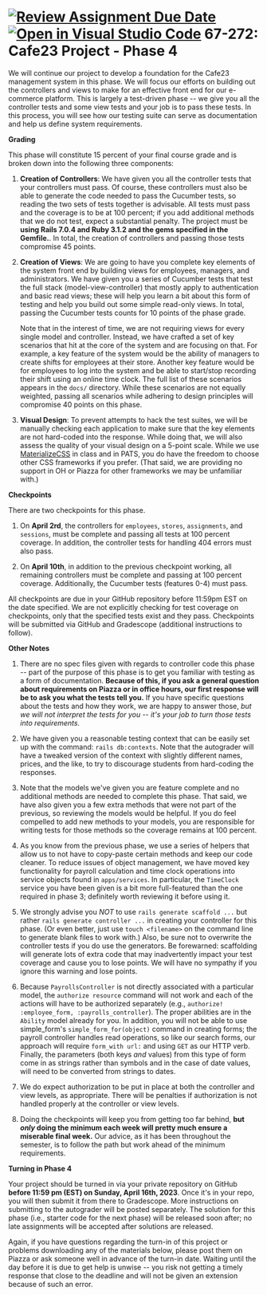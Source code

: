 [![Review Assignment Due Date](https://classroom.github.com/assets/deadline-readme-button-8d59dc4de5201274e310e4c54b9627a8934c3b88527886e3b421487c677d23eb.svg)](https://classroom.github.com/a/R_dK6gsS)
[![Open in Visual Studio Code](https://classroom.github.com/assets/open-in-vscode-c66648af7eb3fe8bc4f294546bfd86ef473780cde1dea487d3c4ff354943c9ae.svg)](https://classroom.github.com/online_ide?assignment_repo_id=10645552&assignment_repo_type=AssignmentRepo)
67-272: Cafe23 Project - Phase 4
===
We will continue our project to develop a foundation for the Cafe23 management system in this phase. We will focus our efforts on building out the controllers and views to make for an effective front end for our e-commerce platform. This is largely a test-driven phase -- we give you all the controller tests and some view tests and your job is to pass these tests.  In this process, you will see how our testing suite can serve as documentation and help us define system requirements.

**Grading**

This phase will constitute 15 percent of your final course grade and is broken down into the following three components:


1. **Creation of Controllers**: We have given you all the controller tests that your controllers must pass. Of course, these controllers must also be able to generate the code needed to pass the Cucumber tests, so reading the two sets of tests together is advisable. All tests must pass and the coverage is to be at 100 percent; if you add additional methods that we do not test, expect a substantial penalty.  The project must be **using Rails 7.0.4 and Ruby 3.1.2 and the gems specified in the Gemfile.**. In total, the creation of controllers and passing those tests compromise 45 points.

2. **Creation of Views**: We are going to have you complete key elements of the system front end by building views for employees, managers, and administrators.  We have given you a series of Cucumber tests that test the full stack (model-view-controller) that mostly apply to authentication and basic read views; these will help you learn a bit about this form of testing and help you build out some simple read-only views. In total, passing the Cucumber tests counts for 10 points of the phase grade.

    Note that in the interest of time, we are not requiring views for every single model and controller.  Instead, we have crafted a set of key scenarios that hit at the core of the system and are focusing on that. For example, a key feature of the system would be the ability of managers to create shifts for employees at their store.  Another key feature would be for employees to log into the system and be able to start/stop recording their shift using an online time clock.  The full list of these scenarios appears in the `docs/` directory.  While these scenarios are not equally weighted, passing all scenarios while adhering to design principles will compromise 40 points on this phase.

3. **Visual Design**: To prevent attempts to hack the test suites, we will be manually checking each application to make sure that the key elements are not hard-coded into the response.  While doing that, we will also assess the quality of your visual design on a 5-point scale.  While we use [MaterializeCSS](https://materializecss.com/) in class and in PATS, you do have the freedom to choose other CSS frameworks if you prefer. (That said, we are providing no support in OH or Piazza for other frameworks we may be unfamiliar with.) 


**Checkpoints**

There are two checkpoints for this phase.

1. On **April 2rd**, the controllers for `employees`, `stores`, `assignments`, and `sessions`, must be complete and passing all tests at 100 percent coverage.  In addition, the controller tests for handling 404 errors must also pass.  

2. On **April 10th**, in addition to the previous checkpoint working, all remaining controllers must be complete and passing at 100 percent coverage. Additionally, the Cucumber tests (features 0-4) must pass.


All checkpoints are due in your GitHub repository before 11:59pm EST on the date specified.  We are not explicitly checking for test coverage on checkpoints, only that the specified tests exist and they pass.  Checkpoints will be submitted via GitHub and Gradescope (additional instructions to follow).

**Other Notes**

1. There are no spec files given with regards to controller code this phase -- part of the purpose of this phase is to get you familiar with testing as a form of documentation.  **Because of this, if you ask a general question about requirements on Piazza or in office hours, our first response will be to ask you what the tests tell you.**  If you have specific questions about the tests and how they work, we are happy to answer those, _but we will not interpret the tests for you -- it's your job to turn those tests into requirements._

1. We have given you a reasonable testing context that can be easily set up with the command: `rails db:contexts`. Note that the autograder will have a tweaked version of the context with slightly different names, prices, and the like, to try to discourage students from hard-coding the responses.

1. Note that the models we've given you are feature complete and no additional methods are needed to complete this phase. That said, we have also given you a few extra methods that were not part of the previous, so reviewing the models would be helpful.  If you do feel compelled to add new methods to your models, you are responsible for writing tests for those methods so the coverage remains at 100 percent.

1. As you know from the previous phase, we use a series of helpers that allow us to not have to copy-paste certain methods and keep our code cleaner.  To reduce issues of object management, we have moved key functionality for payroll calculation and time clock operations into service objects found in `apps/services`.  In particular, the `TimeClock` service you have been given is a bit more full-featured than the one required in phase 3; definitely worth reviewing it before using it.

1. We strongly advise you _NOT_ to use `rails generate scaffold ...` but rather `rails generate controller ...` in creating your controller for this phase. (Or even better, just use `touch <filename>` on the command line to generate blank files to work with.) Also, be sure not to overwrite the controller tests if you do use the generators.  Be forewarned: scaffolding will generate lots of extra code that may inadvertently impact your test coverage and cause you to lose points. We will have no sympathy if you ignore this warning and lose points.

1. Because `PayrollsController` is not directly associated with a particular model, the `authorize resource` command will not work and each of the actions will have to be authorized separately (e.g., `authorize! :employee_form, :payrolls_controller`). The proper abilities are in the `Ability` model already for you.  In addition, you will not be able to use simple_form's `simple_form_for(object)` command in creating forms; the payroll controller handles read operations, so like our search forms, our approach will require `form_with url:` and using `GET` as our HTTP verb.  Finally, the parameters (both keys _and_ values) from this type of form come in as strings rather than symbols and in the case of date values, will need to be converted from strings to dates.

1. We do expect authorization to be put in place at both the controller and view levels, as appropriate.  There will be penalties if authorization is not handled properly at the controller or view levels.

1. Doing the checkpoints will keep you from getting too far behind, **but _only_ doing the minimum each week will pretty much ensure a miserable final week.** Our advice, as it has been throughout the semester, is to follow the path but work ahead of the minimum requirements.

**Turning in Phase 4**

Your project should be turned in via your private repository on GitHub **before 11:59 pm (EST) on Sunday, April 16th, 2023**. Once it's in your repo, you will then submit it from there to Gradescope. More instructions on submitting to the autograder will be posted separately. The solution for this phase (i.e., starter code for the next phase) will be released soon after; no late assignments will be accepted after solutions are released.

Again, if you have questions regarding the turn-in of this project or problems downloading any of the materials below, please post them on Piazza or ask someone well in advance of the turn-in date. Waiting until the day before it is due to get help is unwise -- you risk not getting a timely response that close to the deadline and will not be given an extension because of such an error.